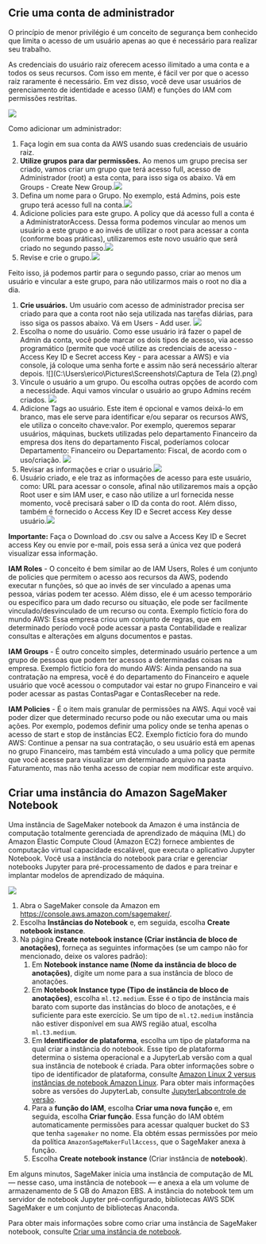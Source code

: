 ## Crie uma conta de administrador

O princípio de menor privilégio é um conceito de segurança bem conhecido que limita o acesso de um usuário apenas ao que é necessário para realizar seu trabalho. 

As credenciais do usuário raiz oferecem acesso ilimitado a uma conta e a todos os seus recursos. Com isso em mente, é fácil ver por que o acesso raiz raramente é necessário. Em vez disso, você deve usar usuários de gerenciamento de identidade e acesso (IAM) e funções do IAM com permissões restritas.

![](aws\Menu-User.png)

Como adicionar um administrador: 

1. Faça login em sua conta da AWS usando suas credenciais de usuário raiz. 
2. **Utilize grupos para dar permissões.** Ao menos um grupo precisa ser criado, vamos criar um grupo que terá acesso full, acesso de Administrador (root) a esta conta, para isso siga os abaixo. Vá em Groups - Create New Group.![](aws\aws.png)
3.  Defina um nome para o Grupo. No exemplo, está Admins, pois este grupo terá acesso full na conta.![](aws\NomeGroup.png)
4. Adicione policies para este grupo. A policy que dá acesso full a conta é a AdministratorAccess. Dessa forma podemos vincular ao menos um usuário a este grupo e ao invés de utilizar o root para acessar a conta (conforme boas práticas), utilizaremos este novo usuário que será criado no segundo passo.![](aws\AddPolicyGroup-1.png)
5. Revise e crie o grupo.![](aws\ReviewGroup-Create.png)



Feito isso, já podemos partir para o segundo passo, criar ao menos um usuário e vincular a este grupo, para não utilizarmos mais o root no dia a dia.



1. **Crie usuários.** Um usuário com acesso de administrador precisa ser criado para que a conta root não seja utilizada nas tarefas diárias, para isso siga os passos abaixo. Vá em Users - Add user. ![](aws\Menu-User.png)
2. Escolha o nome do usuário. Como esse usuário irá fazer o papel de Admin da conta, você pode marcar os dois tipos de acesso, via acesso programático (permite que você utilize as credenciais de acesso - Access Key ID e Secret access Key - para acessar a AWS) e via console, já coloque uma senha forte e assim não será necessário alterar depois. ![](C:\Users\erico\Pictures\Screenshots\Captura de Tela (2).png)
3. Vincule o usuário a um grupo. Ou escolha outras opções de acordo com a necessidade. Aqui vamos vincular o usuário ao grupo Admins recém criados. ![](aws\User-step2.png)
4. Adicione Tags ao usuário. Este item é opcional e vamos deixá-lo em branco, mas ele serve para identificar e/ou separar os recursos AWS, ele utiliza o conceito chave:valor. Por exemplo, queremos separar usuários, máquinas, buckets utilizadas pelo departamento Financeiro da empresa dos itens do departamento Fiscal, poderíamos colocar Departamento: Financeiro ou Departamento: Fiscal, de acordo com o uso/criação. ![](aws\User-step3.png)
5. Revisar as informações e criar o usuário.![](aws\User-step4.png)
6. Usuário criado, e ele traz as informações de acesso para este usuário, como: URL para acessar o console, afinal não utilizaremos mais a opção Root user e sim IAM user, e caso não utilize a url fornecida nesse momento, você precisará saber o ID da conta do root. Além disso, também é fornecido o Access Key ID e Secret access Key desse usuário.![](aws\user-step5.png)

**Importante:** Faça o Download do .csv ou salve a Access Key ID e Secret access Key ou envie por e-mail, pois essa será a única vez que poderá visualizar essa informação.



**IAM Roles** - O conceito é bem similar ao de IAM Users, Roles é um conjunto de policies que permitem o acesso aos recursos da AWS, podendo executar n funções, só que ao invés de ser vinculado a apenas uma pessoa, várias podem ter acesso. Além disso, ele é um acesso temporário ou especifico para um dado recurso ou situação, ele pode ser facilmente vinculado/desvinculado de um recurso ou conta. Exemplo fictício fora do mundo AWS: Essa empresa criou um conjunto de regras, que em determinado período você pode acessar a pasta Contabilidade e realizar consultas e alterações em alguns documentos e pastas.

**IAM Groups** - É outro conceito simples, determinado usuário pertence a um grupo de pessoas que podem ter acessos a determinadas coisas na empresa. Exemplo fictício fora do mundo AWS: Ainda pensando na sua contratação na empresa, você é do departamento do Financeiro e aquele usuário que você acessou o computador vai estar no grupo Financeiro e vai poder acessar as pastas ContasPagar e ContasReceber na rede.

**IAM Policies** - É o item mais granular de permissões na AWS. Aqui você vai poder dizer que determinado recurso pode ou não executar uma ou mais ações. Por exemplo, podemos definir uma policy onde se tenha apenas o acesso de start e stop de instâncias EC2. Exemplo fictício fora do mundo AWS: Continue a pensar na sua contratação, o seu usuário está em apenas no grupo Financeiro, mas também está vinculado a uma policy que permite que você acesse para visualizar um determinado arquivo na pasta Faturamento, mas não tenha acesso de copiar nem modificar este arquivo.



## Criar uma instância do Amazon SageMaker Notebook

Uma instância de SageMaker notebook da Amazon é uma instância de computação totalmente gerenciada de aprendizado de máquina (ML) do Amazon Elastic Compute Cloud (Amazon EC2)  fornece ambientes de computação virtual capacidade escalável, que executa o aplicativo Jupyter Notebook. Você usa a instância do notebook para criar e gerenciar notebooks Jupyter para pré-processamento de dados e para treinar e implantar modelos de aprendizado de máquina.

![](aws\gs-ni-create-instance.gif)

1. Abra o SageMaker console da Amazon em https://console.aws.amazon.com/sagemaker/.
2. Escolha **Instâncias do Notebook** e, em seguida, escolha **Create notebook instance**.
3. Na página **Create notebook instance (Criar instância de bloco de anotações)**, forneça as seguintes informações (se um campo não for mencionado, deixe os valores padrão):
   1. Em **Notebook instance name (Nome da instância de bloco de anotações)**, digite um nome para a sua instância de bloco de anotações.
   2. Em **Notebook Instance type (Tipo de instância de bloco de anotações)**, escolha `ml.t2.medium`. Esse é o tipo de instância mais barato com suporte das instâncias do bloco de anotações, e é suficiente para este exercício. Se um tipo de `ml.t2.medium` instância não estiver disponível em sua AWS região atual, escolha `ml.t3.medium`.
   3. Em **Identificador de plataforma**, escolha um tipo de plataforma na qual criar a instância do notebook. Esse tipo de plataforma determina o sistema operacional e a JupyterLab versão com a qual sua instância de notebook é criada. Para obter informações sobre o tipo de identificador de plataforma, consulte [Amazon Linux 2 versus instâncias de notebook Amazon Linux](https://docs.aws.amazon.com/pt_br/sagemaker/latest/dg/nbi-al2.html). Para obter mais informações sobre as versões do JupyterLab, consulte [JupyterLabcontrole de versão](https://docs.aws.amazon.com/pt_br/sagemaker/latest/dg/nbi-jl.html).
   4. Para a **função do IAM**, escolha **Criar uma nova função** e, em seguida, escolha **Criar função**. Essa função do IAM obtém automaticamente permissões para acessar qualquer bucket do S3 que tenha `sagemaker` no nome. Ela obtém essas permissões por meio da política `AmazonSageMakerFullAccess`, que o SageMaker anexa à função.
   5. Escolha **Create notebook instance** (Criar instância de **notebook**).

Em alguns minutos, SageMaker inicia uma instância de computação de ML — nesse caso, uma instância de notebook — e anexa a ela um volume de armazenamento de 5 GB do Amazon EBS. A instância do notebook tem um servidor de notebook Jupyter pré-configurado, bibliotecas AWS SDK SageMaker e um conjunto de bibliotecas Anaconda.

Para obter mais informações sobre como criar uma instância de SageMaker notebook, consulte [Criar uma instância de notebook](https://docs.aws.amazon.com/sagemaker/latest/dg/howitworks-create-ws.html).


